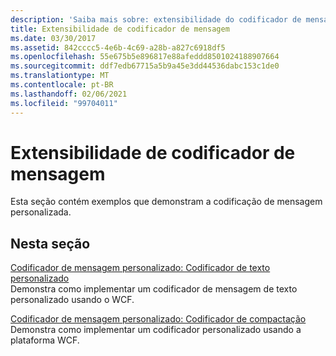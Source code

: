 ```yaml
---
description: 'Saiba mais sobre: extensibilidade do codificador de mensagem'
title: Extensibilidade de codificador de mensagem
ms.date: 03/30/2017
ms.assetid: 842cccc5-4e6b-4c69-a28b-a827c6918df5
ms.openlocfilehash: 55e675b5e896817e88afeddd8501024188907664
ms.sourcegitcommit: ddf7edb67715a5b9a45e3dd44536dabc153c1de0
ms.translationtype: MT
ms.contentlocale: pt-BR
ms.lasthandoff: 02/06/2021
ms.locfileid: "99704011"
---
```

# <a name="message-encoder-extensibility"></a>Extensibilidade de codificador de mensagem

Esta seção contém exemplos que demonstram a codificação de mensagem personalizada.  
  
## <a name="in-this-section"></a>Nesta seção  

 [Codificador de mensagem personalizado: Codificador de texto personalizado](custom-message-encoder-custom-text-encoder.md)  
 Demonstra como implementar um codificador de mensagem de texto personalizado usando o WCF.  
  
 [Codificador de mensagem personalizado: Codificador de compactação](custom-message-encoder-compression-encoder.md)  
 Demonstra como implementar um codificador personalizado usando a plataforma WCF.
